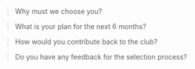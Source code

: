 > Why must we choose you?


> What is your plan for the next 6 months?


> How would you contribute back to the club? 


> Do you have any feedback for the selection process?
